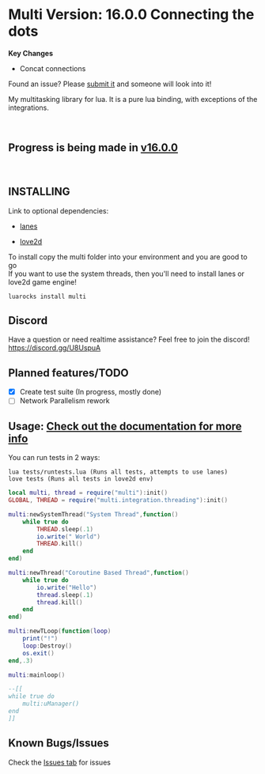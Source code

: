 # Multi Version: 16.0.0 Connecting the dots
**Key Changes**
- Concat connections

Found an issue? Please [submit it](https://github.com/rayaman/multi/issues) and someone will look into it!

My multitasking library for lua. It is a pure lua binding, with exceptions of the integrations.

</br>

Progress is being made in [v16.0.0](https://github.com/rayaman/multi/tree/v16.0.0)
---

</br>

INSTALLING
----------
Link to optional dependencies:
- [lanes](https://github.com/LuaLanes/lanes)

- [love2d](https://love2d.org/)

To install copy the multi folder into your environment and you are good to go</br>
If you want to use the system threads, then you'll need to install lanes or love2d game engine!

```
luarocks install multi
```

Discord
-------
Have a question or need realtime assistance? Feel free to join the discord!</br>
https://discord.gg/U8UspuA

Planned features/TODO
---------------------
- [x] Create test suite (In progress, mostly done)
- [ ] Network Parallelism rework

Usage: [Check out the documentation for more info](https://github.com/rayaman/multi/blob/master/Documentation.md)
-----

You can run tests in 2 ways:
```
lua tests/runtests.lua (Runs all tests, attempts to use lanes)
love tests (Runs all tests in love2d env)
```

```lua
local multi, thread = require("multi"):init()
GLOBAL, THREAD = require("multi.integration.threading"):init()

multi:newSystemThread("System Thread",function()
	while true do
		THREAD.sleep(.1)
		io.write(" World")
		THREAD.kill()
	end
end)

multi:newThread("Coroutine Based Thread",function()
	while true do
		io.write("Hello")
		thread.sleep(.1)
		thread.kill()
	end
end)

multi:newTLoop(function(loop)
	print("!")
	loop:Destroy()
	os.exit()
end,.3)

multi:mainloop()

--[[
while true do
	multi:uManager()
end
]]
```

Known Bugs/Issues
-----------------
Check the [Issues tab](https://github.com/rayaman/multi/issues) for issues
